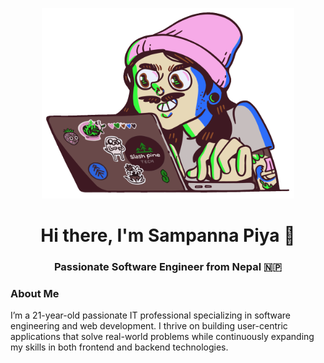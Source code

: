 
<p align="center">
  <img src="https://github.com/sampanna17/sampanna17/blob/main/banner.gif" width="80%" alt="Banner" />
</p>

<h1 align="center">Hi there, I'm Sampanna Piya 👋</h1>
<h3 align="center">Passionate Software Engineer from Nepal 🇳🇵</h3>

### About Me
I’m a 21-year-old passionate IT professional specializing in software engineering and web development. I thrive on building user-centric applications that solve real-world problems while continuously expanding my skills in both frontend and backend technologies.


